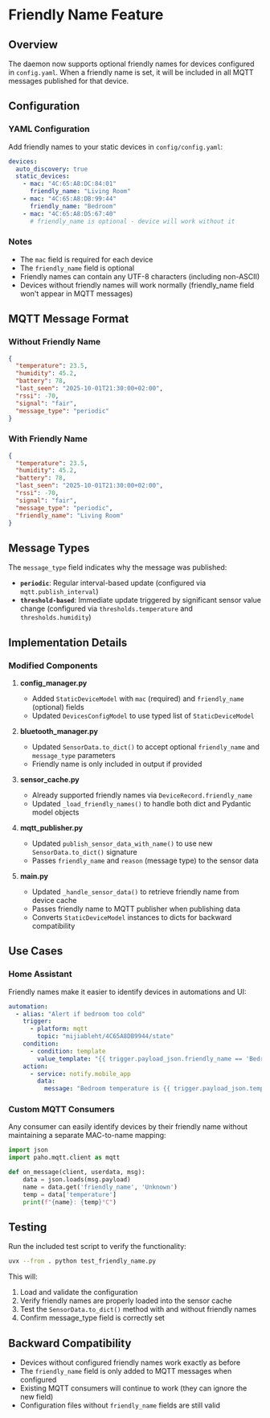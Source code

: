 # Friendly Name Feature

## Overview
The daemon now supports optional friendly names for devices configured in `config.yaml`. When a friendly name is set, it will be included in all MQTT messages published for that device.

## Configuration

### YAML Configuration
Add friendly names to your static devices in `config/config.yaml`:

```yaml
devices:
  auto_discovery: true
  static_devices:
    - mac: "4C:65:A8:DC:84:01"
      friendly_name: "Living Room"
    - mac: "4C:65:A8:DB:99:44"
      friendly_name: "Bedroom"
    - mac: "4C:65:A8:D5:67:40"
      # friendly_name is optional - device will work without it
```

### Notes
- The `mac` field is required for each device
- The `friendly_name` field is optional
- Friendly names can contain any UTF-8 characters (including non-ASCII)
- Devices without friendly names will work normally (friendly_name field won't appear in MQTT messages)

## MQTT Message Format

### Without Friendly Name
```json
{
  "temperature": 23.5,
  "humidity": 45.2,
  "battery": 78,
  "last_seen": "2025-10-01T21:30:00+02:00",
  "rssi": -70,
  "signal": "fair",
  "message_type": "periodic"
}
```

### With Friendly Name
```json
{
  "temperature": 23.5,
  "humidity": 45.2,
  "battery": 78,
  "last_seen": "2025-10-01T21:30:00+02:00",
  "rssi": -70,
  "signal": "fair",
  "message_type": "periodic",
  "friendly_name": "Living Room"
}
```

## Message Types

The `message_type` field indicates why the message was published:
- **`periodic`**: Regular interval-based update (configured via `mqtt.publish_interval`)
- **`threshold-based`**: Immediate update triggered by significant sensor value change (configured via `thresholds.temperature` and `thresholds.humidity`)

## Implementation Details

### Modified Components

1. **config_manager.py**
   - Added `StaticDeviceModel` with `mac` (required) and `friendly_name` (optional) fields
   - Updated `DevicesConfigModel` to use typed list of `StaticDeviceModel`

2. **bluetooth_manager.py**
   - Updated `SensorData.to_dict()` to accept optional `friendly_name` and `message_type` parameters
   - Friendly name is only included in output if provided

3. **sensor_cache.py**
   - Already supported friendly names via `DeviceRecord.friendly_name`
   - Updated `_load_friendly_names()` to handle both dict and Pydantic model objects

4. **mqtt_publisher.py**
   - Updated `publish_sensor_data_with_name()` to use new `SensorData.to_dict()` signature
   - Passes `friendly_name` and `reason` (message type) to the sensor data

5. **main.py**
   - Updated `_handle_sensor_data()` to retrieve friendly name from device cache
   - Passes friendly name to MQTT publisher when publishing data
   - Converts `StaticDeviceModel` instances to dicts for backward compatibility

## Use Cases

### Home Assistant
Friendly names make it easier to identify devices in automations and UI:

```yaml
automation:
  - alias: "Alert if bedroom too cold"
    trigger:
      - platform: mqtt
        topic: "mijiableht/4C65A8DB9944/state"
    condition:
      - condition: template
        value_template: "{{ trigger.payload_json.friendly_name == 'Bedroom' and trigger.payload_json.temperature < 18 }}"
    action:
      - service: notify.mobile_app
        data:
          message: "Bedroom temperature is {{ trigger.payload_json.temperature }}°C"
```

### Custom MQTT Consumers
Any consumer can easily identify devices by their friendly name without maintaining a separate MAC-to-name mapping:

```python
import json
import paho.mqtt.client as mqtt

def on_message(client, userdata, msg):
    data = json.loads(msg.payload)
    name = data.get('friendly_name', 'Unknown')
    temp = data['temperature']
    print(f"{name}: {temp}°C")
```

## Testing

Run the included test script to verify the functionality:

```bash
uvx --from . python test_friendly_name.py
```

This will:
1. Load and validate the configuration
2. Verify friendly names are properly loaded into the sensor cache
3. Test the `SensorData.to_dict()` method with and without friendly names
4. Confirm message_type field is correctly set

## Backward Compatibility

- Devices without configured friendly names work exactly as before
- The `friendly_name` field is only added to MQTT messages when configured
- Existing MQTT consumers will continue to work (they can ignore the new field)
- Configuration files without `friendly_name` fields are still valid
